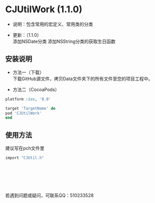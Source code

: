 # CJUtilWork (1.1.0)

- 说明：包含常用的宏定义、常用类的分类

- 更新：（1.1.0）</br>
添加NSDate分类
添加NSString分类的获取生日函数

## 安装说明

- 方法一（下载）</br>
下载GitHub源文件，拷贝Data文件夹下的所有文件至您的项目工程中。

- 方法二（CocoaPods）</br>
```ruby
platform :ios, '8.0'

target 'TargetName' do
pod 'CJUtilWork'
end
```

## 使用方法
建议写在pch文件里
```objective-c
import "CJUtil.h"
```
</br></br></br></br></br>
若遇到问题或疑问，可联系QQ：510233528
